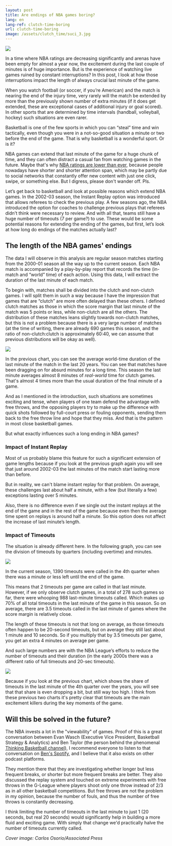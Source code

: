 ```yaml
---
layout: post
title: Are endings of NBA games boring?
lang: en
lang-ref: clutch-time-boring
url: clutch-time-boring
image: /assets/clutch_time/suci_3.jpg
---
```


![](/assets/clutch_time/suci_3.jpg)

In a time where NBA ratings are decreasing significantly and arenas have been empty for almost a year now, the excitement during the last couple of minutes is of huge importance. But is the experience of watching live games ruined by constant interruptions? In this post, I look at how those interruptions impact the length of always crucial last minute of the game.

<!--more-->

When you watch football (or soccer, if you’re American) and the match is nearing the end of the injury time, very rarely will the match be extended by more than the previously shown number of extra minutes (if it does get extended, these are exceptional cases of additional injury or goal scored). In other sports that are determined by time intervals (handball, volleyball, hockey) such situations are even rarer.

Basketball is one of the few sports in which you can “steal” time and win tactically, even though you were in a not-so-good situation a minute or two before the end of the game. That is why basketball is a wonderful sport. Or is it?

NBA games can extend that last minute of the game for a huge chunk of time, and they can often distract a casual fan from watching games in the future. Maybe that's why [NBA ratings are lower than ever](https://www.outkick.com/nba-ratings-continue-pre-pandemic-nosedive/), because people nowadays have shorter and shorter attention span, which may be partly due to social networks that constantly offer new content with just one click, swipe, or something else. But I digress, please don't wander off. Pls.

Let’s get back to basketball and look at possible reasons which extend NBA games. In the 2002-03 season, the Instant Replay option was introduced that allows referees to check the previous play. A few seasons ago, the NBA introduced the option for coaches to challenge previous plays that referees didn’t think were necessary to review. And with all that, teams still have a huge number of timeouts (7 per game?) to use. These would be some potential reasons for extending the ending of the games, but first, let’s look at how long do endings of the matches actually last?

## The length of the NBA games' endings

The data I will observe in this analysis are regular season matches starting from the 2000-01 season all the way up to the current season. Each NBA match is accompanied by a play-by-play report that records the time (in-match and “world” time) of each action. Using this data, I will extract the duration of the last minute of each match.

To begin with, matches shall be divided into the clutch and non-clutch games. I will split them in such a way because I have the impression that games that are “clutch” are more often delayed than these others. I defined clutch matches as those in which the score margin that last minute of the match was 5 points or less, while non-clutch are all the others. The distribution of these matches leans slightly towards non-clutch matches, but this is not a problem because there is a very large number of matches (at the time of writing, there are already 690 games this season, and the ratio of non-clutch:clutch is approximately 60:40, we can assume that previous distributions will be okay as well).

![](/assets/clutch_time/last_min_length.png)

In the previous chart, you can see the average world-time duration of the last minute of the match in the last 20 years. You can see that matches have been dragging on for absurd minutes for a long time. This season the last minute averages almost 8 minutes of *real-world* time for clutch games. That's almost 4 times more than the usual duration of the final minute of a game.

And as I mentioned in the introduction, such situations are sometimes exciting and tense, when players of one team defend the advantage with free throws, and the opposing players try to make up the difference with quick shots followed by full-court press or fouling opponents, sending them back to the free throw line and hope that they miss. And that is the pattern in most close basketball games.

But what exactly influences such a long ending in NBA games?

### Impact of Instant Replay

Most of us probably blame this feature for such a significant extension of game lengths because if you look at the previous graph again you will see that just around 2002-03 the last minutes of the match start lasting more than before.

But in reality, we can't blame instant replay for that problem. On average, these challenges last about half a minute, with a few (but literally a few) exceptions lasting over 5 minutes.

Also, there is no difference even if we single out the instant replays at the end of the game and in the rest of the game because even then the average time spent on replays is around half a minute. So this option does not affect the increase of last minute’s length.

### Impact of Timeouts

The situation is already different here. In the following graph, you can see the division of timeouts by quarters (including overtime) and minutes.

![](/assets/clutch_time/timeout_distribution.png)

In the current season, 1390 timeouts were called in the 4th quarter when there was a minute or less left until the end of the game.

This means that 2 timeouts per game are called in that last minute. However, if we only observe clutch games, in a total of 278 such games so far, there were whooping 988 last-minute timeouts called. Which makes up 70% of all total timeouts in the last minute of the game in this season. So on average, there are 3.5 timeouts called in the last minute of games where the score margin is relatively close.

The length of these timeouts is not that long on average, as those timeouts often happen to be 20-second timeouts, but on average they still last about 1 minute and 10 seconds. So if you multiply that by 3.5 timeouts per game, you get an extra 4 minutes on average per game.

And such large numbers are with the NBA League’s efforts to reduce the number of timeouts and their duration (in the early 2000s there was a different ratio of full timeouts and 20-sec timeouts).

![](/assets/clutch_time/timeout_share_years.png)

Because if you look at the previous chart, which shows the share of timeouts in the last minute of the 4th quarter over the years, you will see that that share is even dropping a bit, but still way too high. I think from these previous two charts it's pretty clear that timeouts are the main excitement killers during the key moments of the game.

## Will this be solved in the future?

The NBA invests a lot in the "viewability" of games. Proof of this is a great conversation between Evan Wasch (Executive Vice President, Basketball Strategy & Analytics) and Ben Taylor (the person behind the phenomenal [Thinking Basketball channel](https://www.youtube.com/c/ThinkingBasketball)), I recommend everyone to listen to that conversation on [Ben's Spotify](https://open.spotify.com/episode/1fe1A4R2oqFpD7Axtqk1If), and I believe that it also exists on other podcast platforms.

They mention there that they are investigating whether longer but less frequent breaks, or shorter but more frequent breaks are better. They also discussed the replay system and touched on extreme experiments with free throws in the G-League where players shoot only one throw instead of 2/3 as in all other basketball competitions. But free throws are not the problem in my opinion, because the number of fouls, and thus the number of free throws is constantly decreasing.

I think limiting the number of timeouts in the last minute to just 1 (20 seconds, but real 20 seconds) would significantly help in building a more fluid and exciting game. With simply that change we'd practically halve the number of timeouts currently called.


*Cover image: Carlos Osorio/Associated Press*
